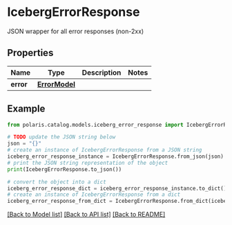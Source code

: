 # IcebergErrorResponse

JSON wrapper for all error responses (non-2xx)

## Properties

Name | Type | Description | Notes
------------ | ------------- | ------------- | -------------
**error** | [**ErrorModel**](ErrorModel.md) |  | 

## Example

```python
from polaris.catalog.models.iceberg_error_response import IcebergErrorResponse

# TODO update the JSON string below
json = "{}"
# create an instance of IcebergErrorResponse from a JSON string
iceberg_error_response_instance = IcebergErrorResponse.from_json(json)
# print the JSON string representation of the object
print(IcebergErrorResponse.to_json())

# convert the object into a dict
iceberg_error_response_dict = iceberg_error_response_instance.to_dict()
# create an instance of IcebergErrorResponse from a dict
iceberg_error_response_from_dict = IcebergErrorResponse.from_dict(iceberg_error_response_dict)
```
[[Back to Model list]](../README.md#documentation-for-models) [[Back to API list]](../README.md#documentation-for-api-endpoints) [[Back to README]](../README.md)


